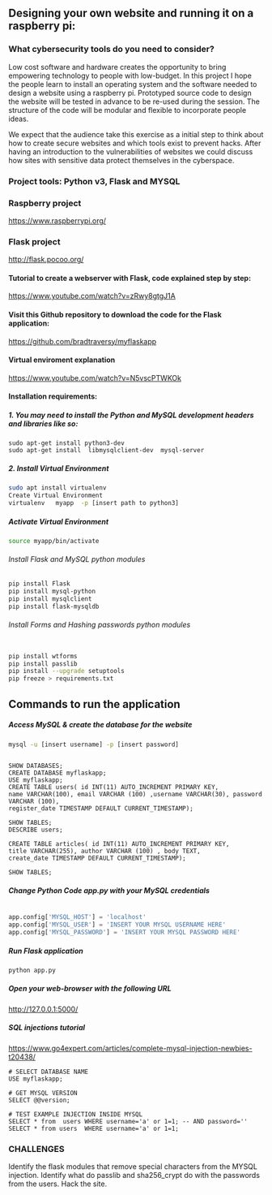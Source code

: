 ## Designing your own website and running it on a raspberry pi:
### What cybersecurity tools do you need to consider?
Low cost software and hardware creates the opportunity to bring empowering technology to people with low-budget. In this project I hope the people  learn to install an operating system and the software needed to design a website using a raspberry pi. Prototyped source code to design the website will be tested in advance to be re-used during the session. The structure of the code will be modular and flexible to incorporate people ideas.

We expect that the audience take this exercise as a initial step to think about how to create secure websites and which tools exist to prevent hacks.  After having an introduction to the vulnerabilities of  websites we could discuss how sites with sensitive data protect themselves in the cyberspace.

### Project tools: Python v3, Flask and MYSQL


### Raspberry project 
https://www.raspberrypi.org/

### Flask project 
http://flask.pocoo.org/

#### Tutorial to create a webserver with Flask, code explained step by step: 
https://www.youtube.com/watch?v=zRwy8gtgJ1A

#### Visit this Github repository to download the code for the Flask application: 
https://github.com/bradtraversy/myflaskapp

#### Virtual enviroment explanation 
https://www.youtube.com/watch?v=N5vscPTWKOk

#### Installation requirements:

##### 1. You may need to install the Python and MySQL development headers and libraries like so: 

``` console
sudo apt-get install python3-dev 
sudo apt-get install  libmysqlclient-dev  mysql-server 
```

##### 2. Install Virtual Environment 
```sh
sudo apt install virtualenv 
Create Virtual Environment 
virtualenv   myapp  -p [insert path to python3] 
```

##### Activate Virtual Environment 

```sh
source myapp/bin/activate
```

###### Install Flask and MySQL python modules 

```sh
pip install Flask 
pip install mysql-python 
pip install mysqlclient 
pip install flask-mysqldb

```

###### Install Forms and Hashing passwords python modules 

```sh

pip install wtforms 
pip install passlib 
pip install --upgrade setuptools 
pip freeze > requirements.txt

```

## Commands to run the application

##### Access MySQL & create the database for the website 

```sh
mysql -u [insert username] -p [insert password]
```

```mysql

SHOW DATABASES;
CREATE DATABASE myflaskapp;
USE myflaskapp;
CREATE TABLE users( id INT(11) AUTO_INCREMENT PRIMARY KEY,
name VARCHAR(100), email VARCHAR (100) ,username VARCHAR(30), password VARCHAR (100),
register_date TIMESTAMP DEFAULT CURRENT_TIMESTAMP);

SHOW TABLES;
DESCRIBE users;

CREATE TABLE articles( id INT(11) AUTO_INCREMENT PRIMARY KEY,
title VARCHAR(255), author VARCHAR (100) , body TEXT,
create_date TIMESTAMP DEFAULT CURRENT_TIMESTAMP);

SHOW TABLES;

```

##### Change Python Code app.py with your MySQL credentials

```python

app.config['MYSQL_HOST'] = 'localhost' 
app.config['MYSQL_USER'] = 'INSERT YOUR MYSQL USERNAME HERE' 
app.config['MYSQL_PASSWORD'] = 'INSERT YOUR MYSQL PASSWORD HERE'

```

##### Run Flask application 

```sh
python app.py 

```

##### Open your web-browser with the following URL
 http://127.0.0.1:5000/ 

##### SQL injections tutorial 
https://www.go4expert.com/articles/complete-mysql-injection-newbies-t20438/

```mysql
# SELECT DATABASE NAME
USE myflaskapp;

# GET MYSQL VERSION 
SELECT @@version;

# TEST EXAMPLE INJECTION INSIDE MYSQL
SELECT * from  users WHERE username='a' or 1=1; -- AND password=''
SELECT * from users  WHERE username='a' or 1=1;

```
### CHALLENGES
Identify the flask modules that remove special characters from the MYSQL injection.
Identify what do passlib and sha256_crypt do with the passwords from the users.
Hack the site.




